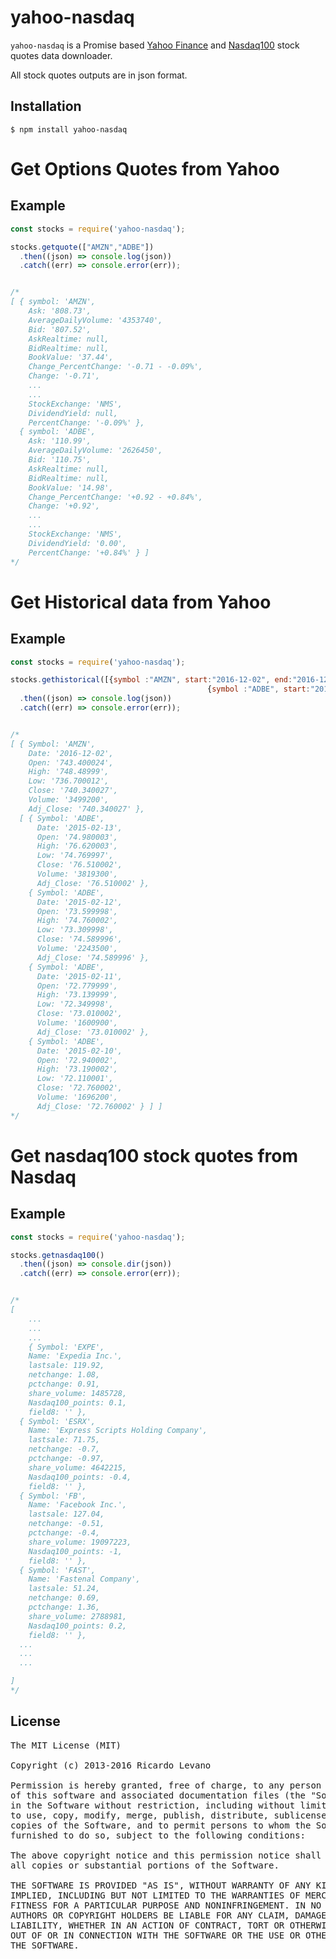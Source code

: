 # yahoo-nasdaq

`yahoo-nasdaq` is a Promise based [Yahoo Finance](http://finance.yahoo.com/) and [Nasdaq100](http://nasdaq.com/) stock quotes data downloader.

All stock quotes outputs are in json format.

## Installation

    $ npm install yahoo-nasdaq


**Get Options Quotes from Yahoo**
=================================

## Example

```js
const stocks = require('yahoo-nasdaq');

stocks.getquote(["AMZN","ADBE"])
  .then((json) => console.log(json))
  .catch((err) => console.error(err));


/*
[ { symbol: 'AMZN',
    Ask: '808.73',
    AverageDailyVolume: '4353740',
    Bid: '807.52',
    AskRealtime: null,
    BidRealtime: null,
    BookValue: '37.44',
    Change_PercentChange: '-0.71 - -0.09%',
    Change: '-0.71',
    ...
    ...
    StockExchange: 'NMS',
    DividendYield: null,
    PercentChange: '-0.09%' },
  { symbol: 'ADBE',
    Ask: '110.99',
    AverageDailyVolume: '2626450',
    Bid: '110.75',
    AskRealtime: null,
    BidRealtime: null,
    BookValue: '14.98',
    Change_PercentChange: '+0.92 - +0.84%',
    Change: '+0.92',
    ...
    ...
    StockExchange: 'NMS',
    DividendYield: '0.00',
    PercentChange: '+0.84%' } ]
*/
```

**Get Historical data from Yahoo**
==================================

## Example

```js
const stocks = require('yahoo-nasdaq');

stocks.gethistorical([{symbol :"AMZN", start:"2016-12-02", end:"2016-12-04"},
											{symbol :"ADBE", start:"2015-02-10", end:"2015-02-14"}])
  .then((json) => console.log(json))
  .catch((err) => console.error(err));


/*
[ { Symbol: 'AMZN',
    Date: '2016-12-02',
    Open: '743.400024',
    High: '748.48999',
    Low: '736.700012',
    Close: '740.340027',
    Volume: '3499200',
    Adj_Close: '740.340027' },
  [ { Symbol: 'ADBE',
      Date: '2015-02-13',
      Open: '74.980003',
      High: '76.620003',
      Low: '74.769997',
      Close: '76.510002',
      Volume: '3819300',
      Adj_Close: '76.510002' },
    { Symbol: 'ADBE',
      Date: '2015-02-12',
      Open: '73.599998',
      High: '74.760002',
      Low: '73.309998',
      Close: '74.589996',
      Volume: '2243500',
      Adj_Close: '74.589996' },
    { Symbol: 'ADBE',
      Date: '2015-02-11',
      Open: '72.779999',
      High: '73.139999',
      Low: '72.349998',
      Close: '73.010002',
      Volume: '1600900',
      Adj_Close: '73.010002' },
    { Symbol: 'ADBE',
      Date: '2015-02-10',
      Open: '72.940002',
      High: '73.190002',
      Low: '72.110001',
      Close: '72.760002',
      Volume: '1696200',
      Adj_Close: '72.760002' } ] ]
*/
```

**Get nasdaq100 stock quotes from Nasdaq**
==========================================

## Example

```js
const stocks = require('yahoo-nasdaq');

stocks.getnasdaq100()
  .then((json) => console.dir(json))
  .catch((err) => console.error(err));


/*
[
	...
	...
	...
	{ Symbol: 'EXPE',
    Name: 'Expedia Inc.',
    lastsale: 119.92,
    netchange: 1.08,
    pctchange: 0.91,
    share_volume: 1485728,
    Nasdaq100_points: 0.1,
    field8: '' },
  { Symbol: 'ESRX',
    Name: 'Express Scripts Holding Company',
    lastsale: 71.75,
    netchange: -0.7,
    pctchange: -0.97,
    share_volume: 4642215,
    Nasdaq100_points: -0.4,
    field8: '' },
  { Symbol: 'FB',
    Name: 'Facebook Inc.',
    lastsale: 127.04,
    netchange: -0.51,
    pctchange: -0.4,
    share_volume: 19097223,
    Nasdaq100_points: -1,
    field8: '' },
  { Symbol: 'FAST',
    Name: 'Fastenal Company',
    lastsale: 51.24,
    netchange: 0.69,
    pctchange: 1.36,
    share_volume: 2788981,
    Nasdaq100_points: 0.2,
    field8: '' },
  ...
  ...
  ...

]
*/
```

## License

<pre>
The MIT License (MIT)

Copyright (c) 2013-2016 Ricardo Levano

Permission is hereby granted, free of charge, to any person obtaining a copy
of this software and associated documentation files (the "Software"), to deal
in the Software without restriction, including without limitation the rights
to use, copy, modify, merge, publish, distribute, sublicense, and/or sell
copies of the Software, and to permit persons to whom the Software is
furnished to do so, subject to the following conditions:

The above copyright notice and this permission notice shall be included in
all copies or substantial portions of the Software.

THE SOFTWARE IS PROVIDED "AS IS", WITHOUT WARRANTY OF ANY KIND, EXPRESS OR
IMPLIED, INCLUDING BUT NOT LIMITED TO THE WARRANTIES OF MERCHANTABILITY,
FITNESS FOR A PARTICULAR PURPOSE AND NONINFRINGEMENT. IN NO EVENT SHALL THE
AUTHORS OR COPYRIGHT HOLDERS BE LIABLE FOR ANY CLAIM, DAMAGES OR OTHER
LIABILITY, WHETHER IN AN ACTION OF CONTRACT, TORT OR OTHERWISE, ARISING FROM,
OUT OF OR IN CONNECTION WITH THE SOFTWARE OR THE USE OR OTHER DEALINGS IN
THE SOFTWARE.
</pre>
